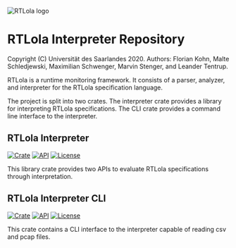 ![RTLola logo](https://pages.cispa.de/rtlola/assets/img/logos/rtlola-logo-ultrawide-blue.png)
# RTLola Interpreter Repository

Copyright (C) Universität des Saarlandes 2020.  Authors: Florian Kohn, Malte Schledjewski, Maximilian Schwenger, Marvin Stenger, and Leander Tentrup.

RTLola is a runtime monitoring framework.  It consists of a parser, analyzer, and interpreter for the RTLola specification language.

The project is split into two crates. The interpreter crate provides a library for interpreting RTLola specifications.
The CLI crate provides a command line interface to the interpreter.

## RTLola Interpreter
[![Crate](https://img.shields.io/crates/v/rtlola-interpreter.svg)](https://crates.io/crates/rtlola-interpreter)
[![API](https://docs.rs/rtlola-interpreter/badge.svg)](https://docs.rs/rtlola-interpreter)
[![License](https://img.shields.io/crates/l/rtlola-interpreter)](https://crates.io/crates/rtlola-interpreter)

This library crate provides two APIs to evaluate RTLola specifications through interpretation.

## RTLola Interpreter CLI
[![Crate](https://img.shields.io/crates/v/rtlola-cli.svg)](https://crates.io/crates/rtlola-cli)
[![API](https://docs.rs/rtlola-cli/badge.svg)](https://docs.rs/rtlola-cli)
[![License](https://img.shields.io/crates/l/rtlola-cli)](https://crates.io/crates/rtlola-cli)

This crate contains a CLI interface to the interpreter capable of reading csv and pcap files.